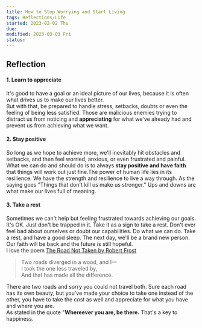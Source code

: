 ```yaml
---
title: How to Stop Worrying and Start Living
tags: Reflections/Life 
started: 2023-02-02 Thu
due: 
modified: 2023-03-03 Fri
status: 
---
```

## Reflection
#### 1. Learn to appreciate
It's good to have a goal or an ideal picture of our lives, because it is often what drives us to make our lives better.  
But with that, be prepared to handle stress, setbacks, doubts or even the feeling of being less satisfied. Those are malicious enemies trying to distract us from noticing and **appreciating** for what we've already had and prevent us from achieving what we want.  
#### 2. Stay positive
So long as we hope to achieve more, we'll inevitably hit obstacles and setbacks, and then feel worried, anxious, or even frustrated and painful.  
What we can do and should do is to always **stay positive and have faith** that things will work out just fine.The power of human life lies in its resilience. We have the strength and resilience to live a way through.  As the saying goes "Things that don't kill us make us stronger." Ups and downs are what make our lives full of meaning.  
#### 3. Take a rest
Sometimes we can't help but feeling frustrated towards achieving our goals. It's OK. Just don't be trapped in it. Take it as a sign to take a rest. Don't ever feel bad about ourselves or doubt our capabilities. Do what we can do. Take a rest, and have a good sleep. The next day, we'll be a brand new person. Our faith will be back and the future is still hopeful.  
I love the poem [The Road Not Taken by Robert Frost](https://www.poetryfoundation.org/poems/44272/the-road-not-taken) 
>Two roads diverged in a wood, and I—  
>I took the one less traveled by,  
>And that has made all the difference.

There are two roads and sorry you could not travel both. Sure each road has its own beauty, but you've made your choice to take one instead of the other, you have to take the cost as well and appreciate for what you have and where you are.  
As stated in the quote "**Whereever you are, be there.** That's a key to happiness. 